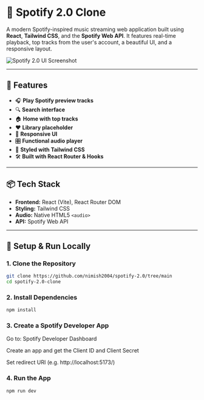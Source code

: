 # 🎵 Spotify 2.0 Clone

A modern Spotify-inspired music streaming web application built using **React**, **Tailwind CSS**, and the **Spotify Web API**. It features real-time playback, top tracks from the user's account, a beautiful UI, and a responsive layout.

![Spotify 2.0 UI Screenshot](https://github.com/user-attachments/assets/553d238e-26df-4f15-b181-e177b7ca7975) <!-- Replace with actual screenshot if available -->

---

## 🚀 Features

- 🎧 **Play Spotify preview tracks**
- 🔍 **Search interface**
- 🏠 **Home with top tracks**
- ❤️ **Library placeholder**
- 📱 **Responsive UI**
- 🎛️ **Functional audio player**
- 🎨 **Styled with Tailwind CSS**
- 🛠️ **Built with React Router & Hooks**

---

## 📦 Tech Stack

- **Frontend:** React (Vite), React Router DOM
- **Styling:** Tailwind CSS
- **Audio:** Native HTML5 `<audio>`
- **API:** Spotify Web API

---

## 🔑 Setup & Run Locally

### 1. Clone the Repository
```bash
git clone https://github.com/nimish2004/spotify-2.0/tree/main
cd spotify-2.0-clone
 ```
### 2. Install Dependencies
 ```bash
npm install
```
### 3. Create a Spotify Developer App
Go to: Spotify Developer Dashboard

Create an app and get the Client ID and Client Secret

Set redirect URI (e.g. http://localhost:5173/)

### 4. Run the App
```bash
npm run dev
```
